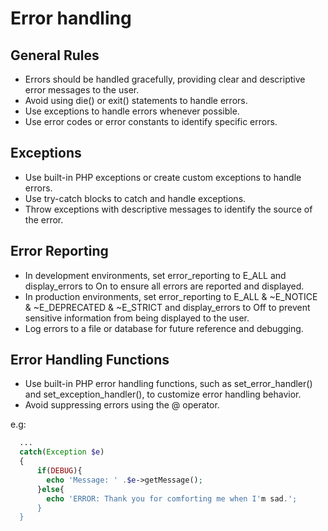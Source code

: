 # Error handling

## General Rules
- Errors should be handled gracefully, providing clear and descriptive error messages to the user.
- Avoid using die() or exit() statements to handle errors.
- Use exceptions to handle errors whenever possible.
- Use error codes or error constants to identify specific errors.

## Exceptions
- Use built-in PHP exceptions or create custom exceptions to handle errors.
- Use try-catch blocks to catch and handle exceptions.
- Throw exceptions with descriptive messages to identify the source of the error.

## Error Reporting
- In development environments, set error_reporting to E_ALL and display_errors to On to ensure all errors are reported and displayed.
- In production environments, set error_reporting to E_ALL & ~E_NOTICE & ~E_DEPRECATED & ~E_STRICT and display_errors to Off to prevent sensitive information from being displayed to the user.
- Log errors to a file or database for future reference and debugging.

## Error Handling Functions
- Use built-in PHP error handling functions, such as set_error_handler() and set_exception_handler(), to customize error handling behavior.
- Avoid suppressing errors using the @ operator.

e.g:

```PHP
  ...
  catch(Exception $e)
  {
      if(DEBUG){
        echo 'Message: ' .$e->getMessage();
      }else{
        echo 'ERROR: Thank you for comforting me when I'm sad.';
      }
  }
```

